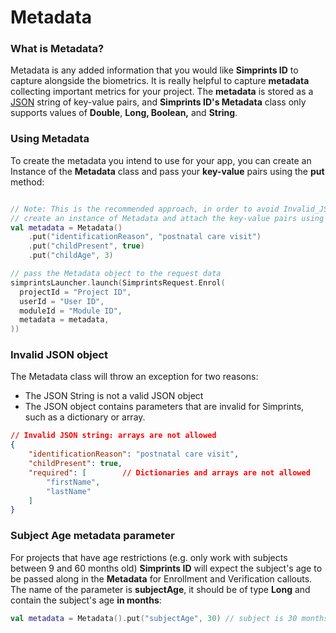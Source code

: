 # Metadata

### What is Metadata?

Metadata is any added information that you would like **Simprints ID** to capture alongside the biometrics. It is really helpful to capture **metadata** collecting important metrics for your project. The **metadata** is stored as a [JSON](https://www.json.org/json-en.html) string of key-value pairs, and **Simprints ID's Metadata** class only supports values of **Double**, **Long, Boolean,** and **String**.

### Using Metadata

To create the metadata you intend to use for your app, you can create an Instance of the **Metadata** class and pass your **key-value** pairs using the **put** method:

```kotlin

// Note: This is the recommended approach, in order to avoid Invalid_JSON errors.
// create an instance of Metadata and attach the key-value pairs using 'put'
val metadata = Metadata()
    .put("identificationReason", "postnatal care visit")
    .put("childPresent", true)
    .put("childAge", 3)

// pass the Metadata object to the request data
simprintsLauncher.launch(SimprintsRequest.Enrol(
  projectId = "Project ID", 
  userId = "User ID",
  moduleId = "Module ID",
  metadata = metadata,
))

```

### Invalid JSON object

The Metadata class will throw an exception for two reasons:

* The JSON String is not a valid JSON object
* The JSON object contains parameters that are invalid for Simprints, such as a dictionary or array.

```json
// Invalid JSON string: arrays are not allowed
{
    "identificationReason": "postnatal care visit",
    "childPresent": true,
    "required": [        // Dictionaries and arrays are not allowed 
        "firstName", 
        "lastName"
    ]
}
```

### Subject Age metadata parameter

For projects that have age restrictions (e.g. only work with subjects between 9 and 60 months old) **Simprints ID** will expect the subject's age to be passed along in the **Metadata** for Enrollment and Verification callouts. The name of the parameter is **subjectAge**, it should be of type **Long** and contain the subject's age **in months**:

```kotlin
val metadata = Metadata().put("subjectAge", 30) // subject is 30 months old
```
